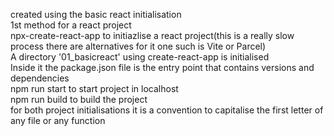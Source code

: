 created using the basic react initialisation<br>
1st method for a react project<br>
npx-create-react-app to initiazlise a react project(this is a really slow process there are alternatives for it one such is Vite or Parcel)<br>
A directory '01_basicreact' using create-react-app is initialised<br>
Inside it the package.json file is the entry point that contains versions and dependencies<br>
npm run start to start project in localhost<br>
npm run build to build the project<br>
for both project initialisations it is a convention to capitalise the first letter of any file or any function<br>
